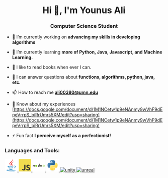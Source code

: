 <h1 align="center">Hi 👋, I'm Younus Ali</h1>
<h3 align="center">Computer Science Student</h3>


- 🔭 I’m currently working on **advancing my skills in developing algorithms**

- 🌱 I’m currently learning **more of Python, Java, Javascript, and Machine Learning.**

- 📝 I like to read books when ever I can.

- 💬 I can answer questions about **functions, algorithms, python, java, etc.**

- 📫 How to reach me **ali00380@umn.edu**

- 📄 Know about my experiences [https://docs.google.com/document/d/1M1NCetw1p9eNAnmy9wVhF9dEpeVrrpS_biRrUmrs5XM/edit?usp=sharing](https://docs.google.com/document/d/1M1NCetw1p9eNAnmy9wVhF9dEpeVrrpS_biRrUmrs5XM/edit?usp=sharing)

- ⚡ Fun fact **I perceive myself as a perfectionist!**
<h3 align="left">Languages and Tools:</h3>
<p align="left"> <a href="https://www.java.com" target="_blank" rel="noreferrer"> <img src="https://raw.githubusercontent.com/devicons/devicon/master/icons/java/java-original.svg" alt="java" width="40" height="40"/> </a> <a href="https://developer.mozilla.org/en-US/docs/Web/JavaScript" target="_blank" rel="noreferrer"> <img src="https://raw.githubusercontent.com/devicons/devicon/master/icons/javascript/javascript-original.svg" alt="javascript" width="40" height="40"/> </a> <a href="https://nodejs.org" target="_blank" rel="noreferrer"> <img src="https://raw.githubusercontent.com/devicons/devicon/master/icons/nodejs/nodejs-original-wordmark.svg" alt="nodejs" width="40" height="40"/> </a> <a href="https://www.python.org" target="_blank" rel="noreferrer"> <img src="https://raw.githubusercontent.com/devicons/devicon/master/icons/python/python-original.svg" alt="python" width="40" height="40"/> </a> <a href="https://unity.com/" target="_blank" rel="noreferrer"> <img src="https://www.vectorlogo.zone/logos/unity3d/unity3d-icon.svg" alt="unity" width="40" height="40"/> </a> <a href="https://unrealengine.com/" target="_blank" rel="noreferrer"> <img src="https://raw.githubusercontent.com/kenangundogan/fontisto/036b7eca71aab1bef8e6a0518f7329f13ed62f6b/icons/svg/brand/unreal-engine.svg" alt="unreal" width="40" height="40"/> </a> </p>


